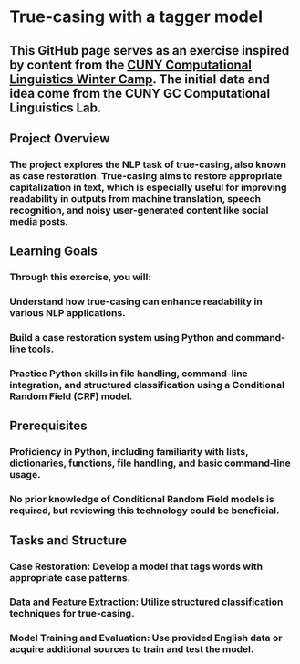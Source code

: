 # **True-casing with a tagger model**
## This GitHub page serves as an exercise inspired by content from the [CUNY Computational Linguistics Winter Camp](https://github.com/CUNY-CL/winter-camp). The initial data and idea come from the CUNY GC Computational Linguistics Lab.

## **Project Overview**
### The project explores the NLP task of true-casing, also known as case restoration. True-casing aims to restore appropriate capitalization in text, which is especially useful for improving readability in outputs from machine translation, speech recognition, and noisy user-generated content like social media posts.

## **Learning Goals**
### Through this exercise, you will:
### Understand how true-casing can enhance readability in various NLP applications.
### Build a case restoration system using Python and command-line tools.
### Practice Python skills in file handling, command-line integration, and structured classification using a Conditional Random Field (CRF) model.

## **Prerequisites**
### Proficiency in Python, including familiarity with lists, dictionaries, functions, file handling, and basic command-line usage.
### No prior knowledge of Conditional Random Field models is required, but reviewing this technology could be beneficial.

## **Tasks and Structure**
### Case Restoration: Develop a model that tags words with appropriate case patterns.
### Data and Feature Extraction: Utilize structured classification techniques for true-casing.
### Model Training and Evaluation: Use provided English data or acquire additional sources to train and test the model.
